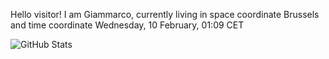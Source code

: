 Hello visitor! I am Giammarco, currently living in space coordinate Brussels and time coordinate Wednesday, 10 February, 01:09 CET

![GitHub Stats](https://github-readme-stats.vercel.app/api?username=grcasanova)
